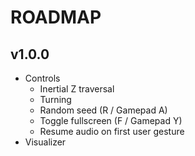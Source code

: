 # ROADMAP
## v1.0.0
- Controls
  - Inertial Z traversal
  - Turning
  - Random seed (R / Gamepad A)
  - Toggle fullscreen (F / Gamepad Y)
  - Resume audio on first user gesture
- Visualizer

